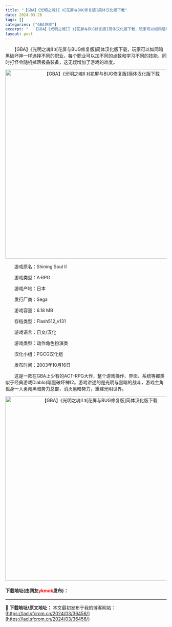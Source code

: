 ```yaml
---
title: "【GBA】《光明之魂II 》[花屏与BUG修复版]简体汉化版下载"
date: 2024-03-26
tags: []
categories: ["GBA游戏"]
excerpt: "　　【GBA】《光明之魂II 》[花屏与BUG修复版]简体汉化版下载，玩家可以如同暗黑破坏神一样选择不同的职业，每个职业可以加不同的点数和学习不同的技能，同时打怪会随机掉落极品装备，这无疑增加了游戏的难度。 　　游戏原名：Shining Soul II 　　游戏类型：A&middot;RPG 　　游&hellip;"
layout: post
---
```


 <p>　　【GBA】《光明之魂II 》[花屏与BUG修复版]简体汉化版下载，玩家可以如同暗黑破坏神一样选择不同的职业，每个职业可以加不同的点数和学习不同的技能，同时打怪会随机掉落极品装备，这无疑增加了游戏的难度。</p> <p align="center"><img align="" border="0" src="https://lad.sfcrom.cn/wp-content/uploads/2024/03/20240326_660265e029002.png" width="588" alt="【GBA】《光明之魂II 》[花屏与BUG修复版]简体汉化版下载" /></p> <p>　　游戏原名：Shining Soul II</p> <p>　　游戏类型：A&middot;RPG</p> <p>　　游戏产地：日本</p> <p>　　发行厂商：Sega</p> <p>　　游戏容量：6.18 MB</p> <p>　　存档类型：Flash512_v131</p> <p>　　游戏语言：日文/汉化</p> <p>　　游戏类型：动作角色扮演类</p> <p>　　汉化小组：PGCG汉化组</p> <p>　　发布时间：2003年10月16日</p> <p>　　这是一款在GBA上少有的ACT-RPG大作，整个游戏操作、界面、系统等都类似于经典游戏Diablo(暗黑破坏神)2。游戏讲述的是光明与黑暗的战斗，游戏主角孤身一人勇闯黑暗势力总部，消灭黑暗势力，重建光明世界。</p> <p align="center"><img align="" border="0" src="https://lad.sfcrom.cn/wp-content/uploads/2024/03/20240326_660265e0d09f9.png" width="574" alt="【GBA】《光明之魂II 》[花屏与BUG修复版]简体汉化版下载" /></p> <p><h4>下载地址(由网友<font color="red">ykmok</font>发布)：</h4></p> 

---
📖 **下载地址/原文地址：** 本文最初发布于我的博客网站：[https://lad.sfcrom.cn/2024/03/36456/](https://lad.sfcrom.cn/2024/03/36456/)
